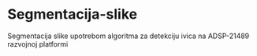 # Segmentacija-slike
Segmentacija slike upotrebom algoritma za detekciju ivica na  ADSP-21489 razvojnoj platformi
